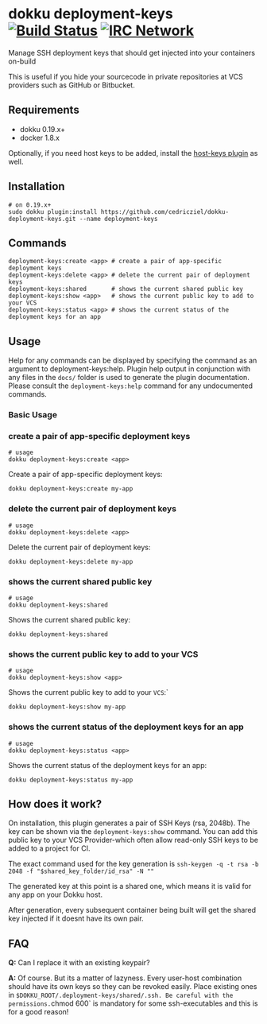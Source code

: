 # dokku deployment-keys [![Build Status](https://img.shields.io/github/actions/workflow/status/cedricziel/dokku-deployment-keys/ci.yaml?branch=master&style=flat-square "Build Status")](https://github.com/cedricziel/dokku-deployment-keys/actions/workflows/ci.yaml?query=branch%3Amaster) [![IRC Network](https://img.shields.io/badge/irc-libera-blue.svg?style=flat-square "IRC Libera")](https://webchat.libera.chat/?channels=dokku)

Manage SSH deployment keys that should get injected into your containers on-build

This is useful if you hide your sourcecode in private repositories at VCS providers such as GitHub or Bitbucket.

## Requirements

- dokku 0.19.x+
- docker 1.8.x

Optionally, if you need host keys to be added, install the [host-keys plugin](https://github.com/cedricziel/dokku-hostkeys-plugin) as well.

## Installation

```shell
# on 0.19.x+
sudo dokku plugin:install https://github.com/cedricziel/dokku-deployment-keys.git --name deployment-keys
```

## Commands

```
deployment-keys:create <app> # create a pair of app-specific deployment keys
deployment-keys:delete <app> # delete the current pair of deployment keys
deployment-keys:shared       # shows the current shared public key
deployment-keys:show <app>   # shows the current public key to add to your VCS
deployment-keys:status <app> # shows the current status of the deployment keys for an app
```

## Usage

Help for any commands can be displayed by specifying the command as an argument to deployment-keys:help. Plugin help output in conjunction with any files in the `docs/` folder is used to generate the plugin documentation. Please consult the `deployment-keys:help` command for any undocumented commands.

### Basic Usage

### create a pair of app-specific deployment keys

```shell
# usage
dokku deployment-keys:create <app>
```

Create a pair of app-specific deployment keys:

```shell
dokku deployment-keys:create my-app
```

### delete the current pair of deployment keys

```shell
# usage
dokku deployment-keys:delete <app>
```

Delete the current pair of deployment keys:

```shell
dokku deployment-keys:delete my-app
```

### shows the current shared public key

```shell
# usage
dokku deployment-keys:shared
```

Shows the current shared public key:

```shell
dokku deployment-keys:shared
```

### shows the current public key to add to your VCS

```shell
# usage
dokku deployment-keys:show <app>
```

Shows the current public key to add to your `VCS`:`

```shell
dokku deployment-keys:show my-app
```

### shows the current status of the deployment keys for an app

```shell
# usage
dokku deployment-keys:status <app>
```

Shows the current status of the deployment keys for an app:

```shell
dokku deployment-keys:status my-app
```

## How does it work?

On installation, this plugin generates a pair of SSH Keys (rsa, 2048b). The key can be shown via the `deployment-keys:show` command.
You can add this public key to your VCS Provider-which often allow read-only SSH keys to be added to a project for CI.

The exact command used for the key generation is `ssh-keygen -q -t rsa -b 2048 -f "$shared_key_folder/id_rsa" -N ""`

The generated key at this point is a shared one, which means it is valid for any app on your Dokku host.

After generation, every subsequent container being built will get the shared key injected if it doesnt have its own pair.

## FAQ

**Q:** Can I replace it with an existing keypair?

**A:** Of course. But its a matter of lazyness. Every user-host combination should have its own keys so they can be revoked easily. Place existing ones in `$DOKKU_ROOT/.deployment-keys/shared/.ssh. Be careful with the permissions.`chmod 600` is mandatory for some ssh-executables and this is for a good reason!

